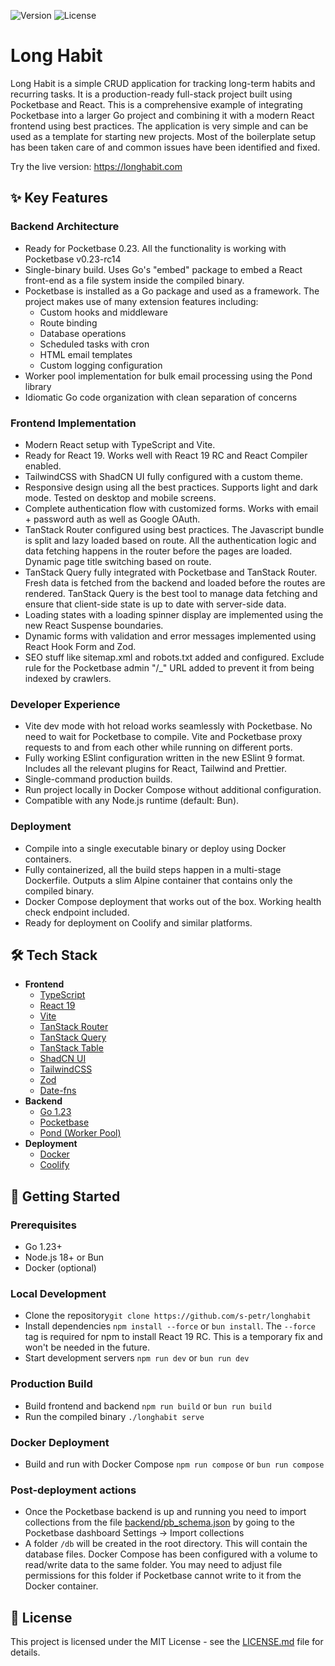 ![Version](https://img.shields.io/badge/version-0.2.0-blue)
![License](https://img.shields.io/badge/license-MIT-green)


# Long Habit

Long Habit is a simple CRUD application for tracking long-term habits and recurring tasks. It is a production-ready full-stack project built using Pocketbase and React. This is a comprehensive example of integrating Pocketbase into a larger Go project and combining it with a modern React frontend using best practices. The application is very simple and can be used as a template for starting new projects. Most of the boilerplate setup has been taken care of and common issues have been identified and fixed.

Try the live version: https://longhabit.com

## ✨ Key Features

### Backend Architecture
- Ready for Pocketbase 0.23. All the functionality is working with Pocketbase v0.23-rc14
- Single-binary build. Uses Go's "embed" package to embed a React front-end as a file system inside the compiled binary.
- Pocketbase is installed as a Go package and used as a framework. The project makes use of many extension features including:
  - Custom hooks and middleware
  - Route binding
  - Database operations
  - Scheduled tasks with cron
  - HTML email templates
  - Custom logging configuration
- Worker pool implementation for bulk email processing using the Pond library
- Idiomatic Go code organization with clean separation of concerns

### Frontend Implementation
- Modern React setup with TypeScript and Vite.
- Ready for React 19. Works well with React 19 RC and React Compiler enabled.
- TailwindCSS with ShadCN UI fully configured with a custom theme.
- Responsive design using all the best practices. Supports light and dark mode. Tested on desktop and mobile screens.
- Complete authentication flow with customized forms. Works with email + password auth as well as Google OAuth.
- TanStack Router configured using best practices. The Javascript bundle is split and lazy loaded based on route. All the authentication logic and data fetching happens in the router before the pages are loaded. Dynamic page title switching based on route.
- TanStack Query fully integrated with Pocketbase and TanStack Router. Fresh data is fetched from the backend and loaded before the routes are rendered. TanStack Query is the best tool to manage data fetching and ensure that client-side state is up to date with server-side data.
- Loading states with a loading spinner display are implemented using the new React Suspense boundaries.
- Dynamic forms with validation and error messages implemented using React Hook Form and Zod.
- SEO stuff like sitemap.xml and robots.txt added and configured. Exclude rule for the Pocketbase admin "/_" URL added to prevent it from being indexed by crawlers.

### Developer Experience
- Vite dev mode with hot reload works seamlessly with Pocketbase. No need to wait for Pocketbase to compile. Vite and Pocketbase proxy requests to and from each other while running on different ports.
- Fully working ESlint configuration written in the new ESlint 9 format. Includes all the relevant plugins for React, Tailwind and Prettier. 
- Single-command production builds.
- Run project locally in Docker Compose without additional configuration.
- Compatible with any Node.js runtime (default: Bun).

### Deployment
- Compile into a single executable binary or deploy using Docker containers.
- Fully containerized, all the build steps happen in a multi-stage Dockerfile. Outputs a slim Alpine container that contains only the compiled binary.
- Docker Compose deployment that works out of the box. Working health check endpoint included.
- Ready for deployment on Coolify and similar platforms.

## 🛠️ Tech Stack

- **Frontend**
  - [TypeScript](https://www.typescriptlang.org/docs/)
  - [React 19](https://react.dev/blog/2024/04/25/react-19)
  - [Vite](https://vite.dev/guide/)
  - [TanStack Router](https://tanstack.com/router/latest/docs/framework/react/overview)
  - [TanStack Query](https://tanstack.com/query/latest/docs/framework/react/overview)
  - [TanStack Table](https://tanstack.com/table/latest/docs/introduction)
  - [ShadCN UI](https://ui.shadcn.com/docs)
  - [TailwindCSS](https://tailwindcss.com/docs/installation)
  - [Zod](https://zod.dev/?id=table-of-contents)
  - [Date-fns](https://date-fns.org/docs/Getting-Started)
- **Backend**
  - [Go 1.23](https://go.dev/doc/)
  - [Pocketbase](https://pocketbase.io/docs/)
  - [Pond (Worker Pool)](https://github.com/alitto/pond)
- **Deployment**
  - [Docker](https://docs.docker.com/reference/)
  - [Coolify](https://coolify.io/docs)

## 🚦 Getting Started

### Prerequisites
- Go 1.23+
- Node.js 18+ or Bun
- Docker (optional)

### Local Development

- Clone the repository`git clone https://github.com/s-petr/longhabit`
- Install dependencies `npm install --force` or `bun install`. The `--force` tag is required for npm to install React 19 RC. This is a temporary fix and won't be needed in the future.
- Start development servers `npm run dev` or `bun run dev`
 
### Production Build

- Build frontend and backend `npm run build` or `bun run build`
- Run the compiled binary `./longhabit serve`

### Docker Deployment
- Build and run with Docker Compose `npm run compose` or `bun run compose`

### Post-deployment actions
- Once the Pocketbase backend is up and running you need to import collections from the file [backend/pb_schema.json](backend/pb_schema.json) by going to the Pocketbase dashboard Settings -> Import collections
- A folder `/db` will be created in the root directory. This will contain the database files. Docker Compose has been configured with a volume to read/write data to the same folder. You may need to adjust file permissions for this folder if Pocketbase cannot write to it from the Docker container.

## 📝 License

This project is licensed under the MIT License - see the [LICENSE.md](LICENSE.md) file for details.